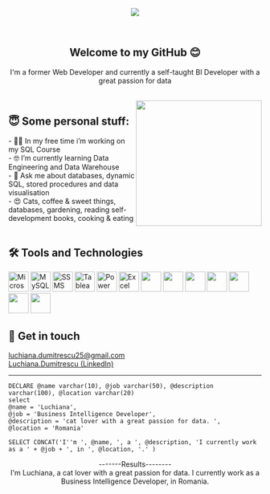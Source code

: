 <div align="center">
  <p><img src="https://user-images.githubusercontent.com/91025810/187677529-e4b65448-39d7-424e-a44a-231dd03ed7fe.png" ></p>
</div>

<br />
<div align="center">
  <h2> Welcome to my <b>GitHub</b> 😊</h2>
  <p> I'm a former Web Developer and currently a self-taught BI Developer with a great passion for data</p>
</div> <br />
  
   <img align="right" src="https://media.giphy.com/media/3kPDmoWdBpQPNhCnUG/giphy.gif" width="250"/>
  <div align="left">
    <h2> 😇 Some personal stuff:</h2>
    - 👩‍💻 In my free time i’m working on my SQL Course<br />
    - 🤓 I’m currently learning Data Engineering and Data Warehouse<br />
    - 💬 Ask me about databases, dynamic SQL, stored procedures and data visualisation<br />
    - 😍 Cats, coffee & sweet things, databases, gardening, reading self-development books, cooking & eating
 </div>
  
  <br />
 
<div align="left">
  <h2>🛠 Tools and Technologies </h2>
    <img src="https://logowik.com/content/uploads/images/microsoft-sql-server4529.jpg" width="40" height="40" alt="Microsoft SQL Server">
    <img src="https://mpng.subpng.com/20180824/ktx/kisspng-mysql-workbench-computer-icons-logo-portable-netwo-thezedt-tech-tips-and-random-thoughts-5b80352110ca84.1955496015351288650688.jpg" width="40" height="40" alt="MySQL Workbench">  
  <img src="https://miro.medium.com/max/402/1*KTDZHTVaVbvbyhIf2PmBAw.png" width="40" height="40" alt="SSMS">  
  <img src="https://workforceedtech.org/wp-content/uploads/2019/03/Tableau_Logo_resized.png" width="40" height="40" alt="Tableau"> 
  <img src="https://seekvectorlogo.com/wp-content/uploads/2022/02/power-bi-vector-logo-2022-small.png" width="40" height="40" alt="Power BI"> 
  <img src="https://banner2.cleanpng.com/20180721/goa/kisspng-microsoft-excel-spreadsheet-microsoft-powerpoint-c-alagoas-5b531b2fe89ae2.6018856215321731039528.jpg" width="40" height="40" alt="Excel"> 
  <img src="https://user-images.githubusercontent.com/91025810/187675476-e78ceb52-b554-4e50-95a9-8bb0f9efde01.png" width="40" height="40"> 
  <img src="https://user-images.githubusercontent.com/91025810/187675719-29b91641-3a8c-4b66-9ea9-d8e79bd240e0.png" width="40" height="40">  
  <img src="https://user-images.githubusercontent.com/91025810/187675863-905b3c8d-0432-42bd-851a-12eb6e084715.png" width="40" height="40"> 
  <img src="https://brandlogos.net/wp-content/uploads/2022/05/figma-logo_brandlogos.net_6n1pb.png" width="40" height="40"> 
  <img src="https://static.wikia.nocookie.net/logopedia/images/e/e4/Visual_Studio_2013_Logo.svg/revision/latest" width="40" height="40"> 
  <img src="https://upload.wikimedia.org/wikipedia/commons/thumb/9/9a/Visual_Studio_Code_1.35_icon.svg/2048px-Visual_Studio_Code_1.35_icon.svg.png" width="40" height="40"> 
    <img src="https://user-images.githubusercontent.com/91025810/187686808-4ac3b10d-fbbc-4c0c-92ce-566419fff0b9.png" width="40" height="40"> 
 

  <br /> 
  
  <div align="left">
    <h2> 🔎 Get in touch</h2>
    <p>
      <a href=""> luchiana.dumitrescu25@gmail.com</a> <br />
      <a href="https://www.linkedin.com/in/elena-luchiana-dumitrescu-1a69521ab/"> Luchiana.Dumitrescu (LinkedIn)</a>
    </p
  </div>
  
  <hr>
 <div align="left">

    DECLARE @name varchar(10), @job varchar(50), @description varchar(100), @location varchar(20)
    select 
    @name = 'Luchiana',
    @job = 'Business Intelligence Developer', 
    @description = 'cat lover with a great passion for data. ',
    @location = 'Romania'

    SELECT CONCAT('I''m ', @name, ', a ', @description, 'I currently work as a ' + @job + ', in ', @location, '.' ) 

  </div>
  
  <div align="center">
    -------Results--------<br /> 
     I'm Luchiana, a cat lover with a great passion for data. I currently work as a Business Intelligence Developer, in Romania.

  </div>
